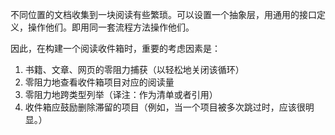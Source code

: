 不同位置的文档收集到一块阅读有些繁琐。可以设置一个抽象层，用通用的接口定义，操作他们。即用同一套流程方法操作他们。


因此，在构建一个阅读收件箱时，重要的考虑因素是：
1. 书籍、文章、网页的零阻力捕获（以轻松地关闭该循环）
2. 零阻力地查看收件箱项目对应的阅读量
3. 零阻力地跨类型列举（译注：作为清单或者引用）
4. 收件箱应鼓励删除滞留的项目（例如，当一个项目被多次跳过时，应该很明显。）

 